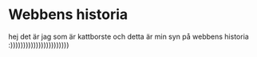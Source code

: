 # Webbens historia
hej det är jag som är kattborste och detta är min syn på webbens historia :)))))))))))))))))))))))
